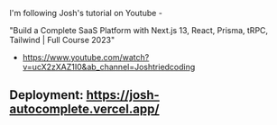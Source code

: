 I'm following Josh's tutorial on Youtube -

"Build a Complete SaaS Platform with Next.js 13, React, Prisma, tRPC, Tailwind | Full Course 2023"

- https://www.youtube.com/watch?v=ucX2zXAZ1I0&ab_channel=Joshtriedcoding

## Deployment: https://josh-autocomplete.vercel.app/
